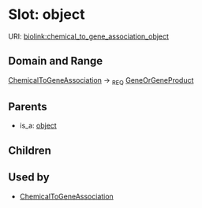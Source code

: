 
# Slot: object




URI: [biolink:chemical_to_gene_association_object](https://w3id.org/biolink/vocab/chemical_to_gene_association_object)

## Domain and Range

[ChemicalToGeneAssociation](ChemicalToGeneAssociation.md) ->  <sub>REQ</sub> [GeneOrGeneProduct](GeneOrGeneProduct.md)

## Parents

 *  is_a: [object](object.md)

## Children


## Used by

 * [ChemicalToGeneAssociation](ChemicalToGeneAssociation.md)
